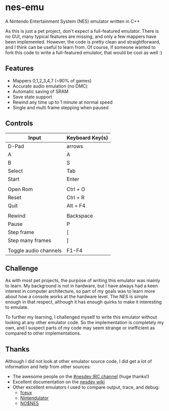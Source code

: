 # nes-emu

A Nintendo Entertainment System (NES) emulator written in C++

As this is just a pet project, don't expect a full-featured emulator. There is no GUI, many typical features are missing, and only a few mappers have been implemented. However, the code is pretty clean and straightforward, and I think can be useful to learn from. Of course, if someone wanted to fork this code to write a full-featured emulator, that would be cool as well :)

## Features

- Mappers 0,1,2,3,4,7 (~90% of games)
- Accurate audio emulation (no DMC)
- Automatic saving of SRAM
- Save state support
- Rewind any time up to 1 minute at normal speed
- Single and multi frame stepping when paused

## Controls

Input                 | Keyboard Key(s)
----------------------|----------------
D-Pad                 | arrows
A                     | A
B                     | S
Select                | Tab
Start                 | Enter
                      |
Open Rom              | Ctrl + O
Reset                 | Ctrl + R
Quit                  | Alt + F4
                      |
Rewind	              | Backspace
Pause	              | P
Step frame            |	[
Step many frames      |	]
			          |
Toggle audio channels |	F1-F4

## Challenge

As with most pet projects, the purpose of writing this emulator was mainly to learn. My background is not in hardware, but I have always had a keen interest in computer architecture, so part of my goals was to learn more about how a console works at the hardware level. The NES is simple enough in that respect, although it has enough quirks to make it interesting to emulate.

To further my learning, I challenged myself to write this emulator without looking at any other emulator code. So the implementation is completely my own, and I suspect parts of my code may seem strange or inefficient as compared to other implementations.


## Thanks

Although I did not look at other emulator source code, I did get a lot of information and help from other sources:

- The awesome people on the [#nesdev IRC channel](http://wiki.nesdev.com/w/index.php/NESdev_IRC_channel) (huge thanks!)
- Excellent documentation on the [nesdev wiki](http://wiki.nesdev.com/w/index.php/Nesdev_Wiki)
- Other excellent emulators I used to compare output, trace, and debug:
  - [fceux](http://www.fceux.com/)
  - [Nintendulator](http://www.qmtpro.com/~nes/nintendulator/)
  - [NO$NES](http://problemkaputt.de/nes.htm)
